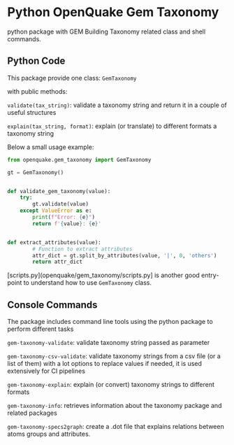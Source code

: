 # Python OpenQuake Gem Taxonomy

python package with GEM Building Taxonomy related class and shell commands.

## Python Code

This package provide one class: ``GemTaxonomy``

with public methods:

``validate(tax_string)``: validate a taxonomy string and return it in a couple of useful structures

``explain(tax_string, format)``: explain (or translate) to different formats a taxonomy string

Below a small usage example:

```python
from openquake.gem_taxonomy import GemTaxonomy

gt = GemTaxonomy()


def validate_gem_taxonomy(value):
    try:
        gt.validate(value)
    except ValueError as e:
        print(f"Error: {e}")
        return f'{value}: {e}'


def extract_attributes(value):
        # Function to extract attributes
        attr_dict = gt.split_by_attributes(value, '|', 0, 'others')
        return attr_dict
```

[scripts.py](openquake/gem_taxonomy/scripts.py] is another good entry-point to understand how to use ``GemTaxonomy`` class.

## Console Commands

The package includes command line tools using the python package to perform different tasks

``gem-taxonomy-validate``: validate taxonomy string passed as parameter

``gem-taxonomy-csv-validate``: validate taxonomy strings from a csv file (or a list of them) with a lot options to replace values if needed, it is used extensively for CI pipelines

``gem-taxonomy-explain``: explain (or convert) taxonomy strings to different formats

``gem-taxonomy-info``: retrieves information about the taxonomy package and related packages

``gem-taxonomy-specs2graph``: create a .dot file that explains relations between atoms groups and attributes.

